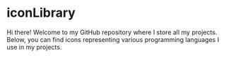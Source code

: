 # iconLibrary

Hi there! Welcome to my GitHub repository where I store all my projects. Below, you can find icons representing various programming languages I use in my projects.
